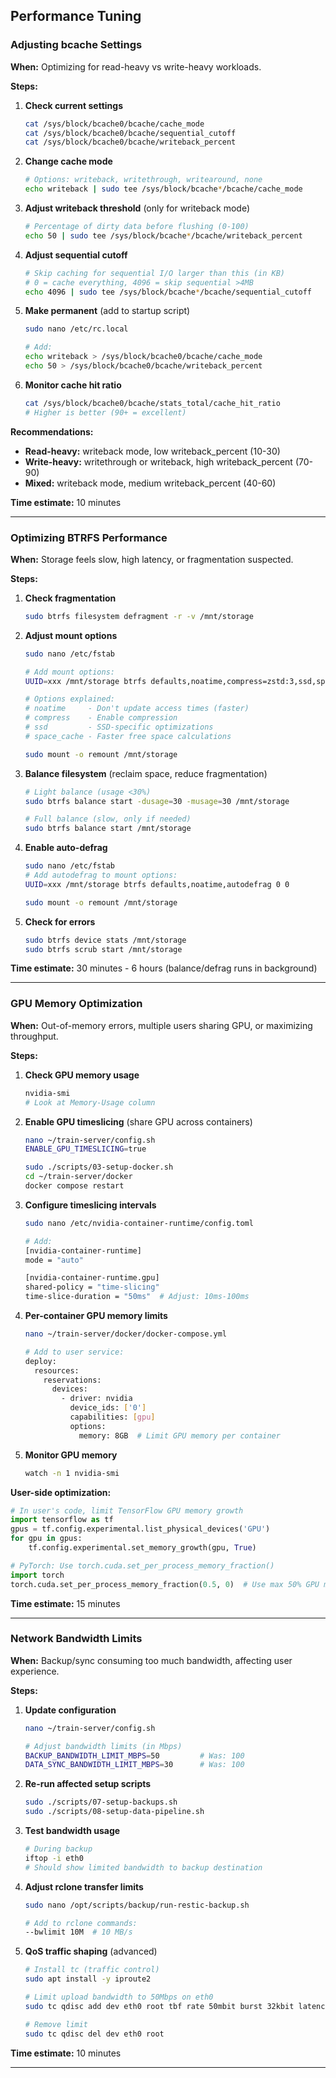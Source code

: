 

## Performance Tuning

### Adjusting bcache Settings

**When:** Optimizing for read-heavy vs write-heavy workloads.

**Steps:**

1. **Check current settings**
   ```bash
   cat /sys/block/bcache0/bcache/cache_mode
   cat /sys/block/bcache0/bcache/sequential_cutoff
   cat /sys/block/bcache0/bcache/writeback_percent
   ```

2. **Change cache mode**
   ```bash
   # Options: writeback, writethrough, writearound, none
   echo writeback | sudo tee /sys/block/bcache*/bcache/cache_mode
   ```

3. **Adjust writeback threshold** (only for writeback mode)
   ```bash
   # Percentage of dirty data before flushing (0-100)
   echo 50 | sudo tee /sys/block/bcache*/bcache/writeback_percent
   ```

4. **Adjust sequential cutoff**
   ```bash
   # Skip caching for sequential I/O larger than this (in KB)
   # 0 = cache everything, 4096 = skip sequential >4MB
   echo 4096 | sudo tee /sys/block/bcache*/bcache/sequential_cutoff
   ```

5. **Make permanent** (add to startup script)
   ```bash
   sudo nano /etc/rc.local

   # Add:
   echo writeback > /sys/block/bcache0/bcache/cache_mode
   echo 50 > /sys/block/bcache0/bcache/writeback_percent
   ```

6. **Monitor cache hit ratio**
   ```bash
   cat /sys/block/bcache0/bcache/stats_total/cache_hit_ratio
   # Higher is better (90+ = excellent)
   ```

**Recommendations:**
- **Read-heavy:** writeback mode, low writeback_percent (10-30)
- **Write-heavy:** writethrough or writeback, high writeback_percent (70-90)
- **Mixed:** writeback mode, medium writeback_percent (40-60)

**Time estimate:** 10 minutes

---

### Optimizing BTRFS Performance

**When:** Storage feels slow, high latency, or fragmentation suspected.

**Steps:**

1. **Check fragmentation**
   ```bash
   sudo btrfs filesystem defragment -r -v /mnt/storage
   ```

2. **Adjust mount options**
   ```bash
   sudo nano /etc/fstab

   # Add mount options:
   UUID=xxx /mnt/storage btrfs defaults,noatime,compress=zstd:3,ssd,space_cache=v2 0 0

   # Options explained:
   # noatime     - Don't update access times (faster)
   # compress    - Enable compression
   # ssd         - SSD-specific optimizations
   # space_cache - Faster free space calculations

   sudo mount -o remount /mnt/storage
   ```

3. **Balance filesystem** (reclaim space, reduce fragmentation)
   ```bash
   # Light balance (usage <30%)
   sudo btrfs balance start -dusage=30 -musage=30 /mnt/storage

   # Full balance (slow, only if needed)
   sudo btrfs balance start /mnt/storage
   ```

4. **Enable auto-defrag**
   ```bash
   sudo nano /etc/fstab
   # Add autodefrag to mount options:
   UUID=xxx /mnt/storage btrfs defaults,noatime,autodefrag 0 0

   sudo mount -o remount /mnt/storage
   ```

5. **Check for errors**
   ```bash
   sudo btrfs device stats /mnt/storage
   sudo btrfs scrub start /mnt/storage
   ```

**Time estimate:** 30 minutes - 6 hours (balance/defrag runs in background)

---

### GPU Memory Optimization

**When:** Out-of-memory errors, multiple users sharing GPU, or maximizing throughput.

**Steps:**

1. **Check GPU memory usage**
   ```bash
   nvidia-smi
   # Look at Memory-Usage column
   ```

2. **Enable GPU timeslicing** (share GPU across containers)
   ```bash
   nano ~/train-server/config.sh
   ENABLE_GPU_TIMESLICING=true

   sudo ./scripts/03-setup-docker.sh
   cd ~/train-server/docker
   docker compose restart
   ```

3. **Configure timeslicing intervals**
   ```bash
   sudo nano /etc/nvidia-container-runtime/config.toml

   # Add:
   [nvidia-container-runtime]
   mode = "auto"

   [nvidia-container-runtime.gpu]
   shared-policy = "time-slicing"
   time-slice-duration = "50ms"  # Adjust: 10ms-100ms
   ```

4. **Per-container GPU memory limits**
   ```bash
   nano ~/train-server/docker/docker-compose.yml

   # Add to user service:
   deploy:
     resources:
       reservations:
         devices:
           - driver: nvidia
             device_ids: ['0']
             capabilities: [gpu]
             options:
               memory: 8GB  # Limit GPU memory per container
   ```

5. **Monitor GPU memory**
   ```bash
   watch -n 1 nvidia-smi
   ```

**User-side optimization:**
```python
# In user's code, limit TensorFlow GPU memory growth
import tensorflow as tf
gpus = tf.config.experimental.list_physical_devices('GPU')
for gpu in gpus:
    tf.config.experimental.set_memory_growth(gpu, True)

# PyTorch: Use torch.cuda.set_per_process_memory_fraction()
import torch
torch.cuda.set_per_process_memory_fraction(0.5, 0)  # Use max 50% GPU memory
```

**Time estimate:** 15 minutes

---

### Network Bandwidth Limits

**When:** Backup/sync consuming too much bandwidth, affecting user experience.

**Steps:**

1. **Update configuration**
   ```bash
   nano ~/train-server/config.sh

   # Adjust bandwidth limits (in Mbps)
   BACKUP_BANDWIDTH_LIMIT_MBPS=50         # Was: 100
   DATA_SYNC_BANDWIDTH_LIMIT_MBPS=30      # Was: 100
   ```

2. **Re-run affected setup scripts**
   ```bash
   sudo ./scripts/07-setup-backups.sh
   sudo ./scripts/08-setup-data-pipeline.sh
   ```

3. **Test bandwidth usage**
   ```bash
   # During backup
   iftop -i eth0
   # Should show limited bandwidth to backup destination
   ```

4. **Adjust rclone transfer limits**
   ```bash
   sudo nano /opt/scripts/backup/run-restic-backup.sh

   # Add to rclone commands:
   --bwlimit 10M  # 10 MB/s
   ```

5. **QoS traffic shaping** (advanced)
   ```bash
   # Install tc (traffic control)
   sudo apt install -y iproute2

   # Limit upload bandwidth to 50Mbps on eth0
   sudo tc qdisc add dev eth0 root tbf rate 50mbit burst 32kbit latency 400ms

   # Remove limit
   sudo tc qdisc del dev eth0 root
   ```

**Time estimate:** 10 minutes

---